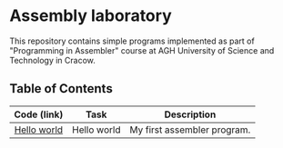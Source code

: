 # Assembly laboratory
This repository contains simple programs implemented as part of "Programming in Assembler" course at AGH University of Science and Technology in Cracow.

<!-- All codes presented where created in assembler  for 16bit 8086 processor, compiled with nasm 2.14.02 and then linked with val linker under dosbox emulator.  -->

## Table of Contents
| Code (link) | Task | Description |
|:-------------:|:-------------:|:-----:|
| [Hello world](https://github.com/maciektr/asm_lab/tree/master/codes/hello.asm) | Hello world | My first assembler program.
